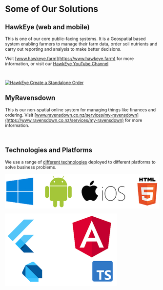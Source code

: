 # Some of Our Solutions

## HawkEye (web and mobile)

This is one of our core public-facing systems. It is a Geospatial based system enabling farmers to manage their farm data, order soil nutrients and carry out reporting and analysis to make better decisions.

Visit [www.hawkeye.farm](https://www.hawkeye.farm) for more information, or visit our [HawkEye YouTube Channel](https://www.youtube.com/channel/UCtVoOFPRaH2iOPxqZq4DhGg)

<br>

[![HawkEye Create a Standalone Order](https://img.youtube.com/vi/v8ZQJHTUbLo/0.jpg)](https://www.youtube.com/watch?v=v8ZQJHTUbLo)


## MyRavensdown

This is our non-spatial online system for managing things like finances and ordering.
Visit [www.ravensdown.co.nz/services/my-ravensdown](https://www.ravensdown.co.nz/services/my-ravensdown) for more information.

<br>

## Technologies and Platforms

We use a range of [different technologies](/technologies/README.md) deployed to different platforms to solve business problems.

![Platforms](/technologies/platforms.png)

![UI Stack](/technologies/ui-stack.png)
